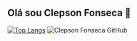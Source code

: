 ## Olá sou Clepson Fonseca 👋

<!--
**clepsonfonseca/clepsonfonseca** is a ✨ _special_ ✨ repository because its `README.md` (this file) appears on your GitHub profile.

Here are some ideas to get you started:

- 🔭 I’m currently working on ...
- 🌱 I’m currently learning ...
- 👯 I’m looking to collaborate on ...
- 🤔 I’m looking for help with ...
- 💬 Ask me about ...
- 📫 How to reach me: ...
- 😄 Pronouns: ...
- ⚡ Fun fact: ...
-->

[![Top Langs](https://github-readme-stats.vercel.app/api/top-langs/?username=clepsonfonseca)](https://github.com/clepsonfonseca/github-readme-stats)      ![Clepson Fonseca GitHub](https://github-readme-stats.vercel.app/api?username=clepsonfonseca&theme=algolia&show_icons=true)



